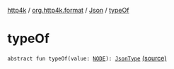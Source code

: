 [http4k](../../index.md) / [org.http4k.format](../index.md) / [Json](index.md) / [typeOf](./type-of.md)

# typeOf

`abstract fun typeOf(value: `[`NODE`](index.md#NODE)`): `[`JsonType`](../-json-type/index.md) [(source)](https://github.com/http4k/http4k/blob/master/http4k-core/src/main/kotlin/org/http4k/format/Json.kt#L31)